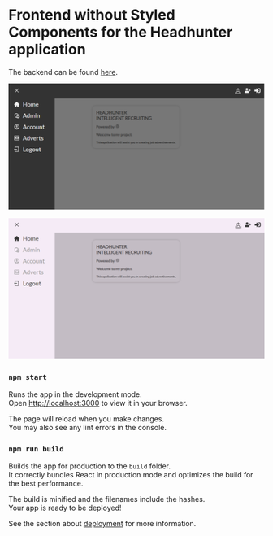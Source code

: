 # Frontend without Styled Components for the Headhunter application
The backend can be found [here](https://github.com/MikaelEngvall/headhunter-backend).

![image](https://github.com/MikaelEngvall/headhunter-sidebare-final/blob/master/public/static/images/frontend_headhunter_nostyledcomponent.png)

![image](https://github.com/MikaelEngvall/headhunter-sidebare-final/blob/master/public/static/images/frontend_headhunter_nostyledcomponent_lightmode_loggedout.png)

### `npm start`

Runs the app in the development mode.\
Open [http://localhost:3000](http://localhost:3000) to view it in your browser.

The page will reload when you make changes.\
You may also see any lint errors in the console.

### `npm run build`

Builds the app for production to the `build` folder.\
It correctly bundles React in production mode and optimizes the build for the best performance.

The build is minified and the filenames include the hashes.\
Your app is ready to be deployed!

See the section about [deployment](https://facebook.github.io/create-react-app/docs/deployment) for more information.
